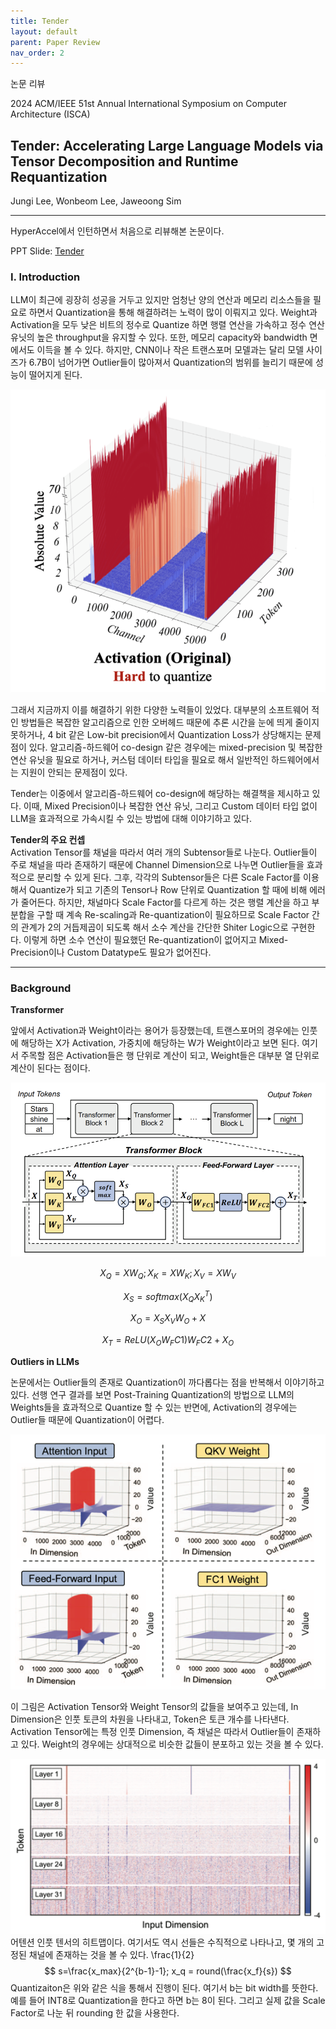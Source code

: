 ```yaml
---
title: Tender
layout: default
parent: Paper Review
nav_order: 2
---
```


논문 리뷰  


2024 ACM/IEEE 51st Annual International Symposium on Computer Architecture (ISCA)  

## Tender: Accelerating Large Language Models via Tensor Decomposition and Runtime Requantization  

Jungi Lee, Wonbeom Lee, Jaweoong Sim  

---

HyperAccel에서 인턴하면서 처음으로 리뷰해본 논문이다.  

PPT Slide: [Tender](https://github.com/seoyoonkims/seoyoonkims.github.io/blob/main/docs/pdf/Tender_PPT.pdf)  


### **I. Introduction**  

LLM이 최근에 굉장히 성공을 거두고 있지만 엄청난 양의 연산과 메모리 리소스들을 필요로 하면서 Quantization을 통해 해결하려는 노력이 많이 이뤄지고 있다. Weight과 Activation을 모두 낮은 비트의 정수로 Quantize 하면 행렬 연산을 가속하고 정수 연산 유닛의 높은 throughput을 유지할 수 있다. 또한, 메모리 capacity와 bandwidth 면에서도 이득을 볼 수 있다.
하지만, CNN이나 작은 트랜스포머 모델과는 달리 모델 사이즈가 6.7B이 넘어가면 Outlier들이 많아져서 Quantization의 범위를 늘리기 때문에 성능이 떨어지게 된다.

![outliers](../images/outliers.png)

그래서 지금까지 이를 해결하기 위한 다양한 노력들이 있었다. 대부분의 소프트웨어 적인 방법들은 복잡한 알고리즘으로 인한 오버헤드 때문에 추론 시간을 눈에 띄게 줄이지 못하거나, 4 bit 같은 Low-bit precision에서 Quantization Loss가 상당해지는 문제점이 있다.
알고리즘-하드웨어 co-design 같은 경우에는 mixed-precision 및 복잡한 연산 유닛을 필요로 하거나, 커스텀 데이터 타입을 필요로 해서 일반적인 하드웨어에서는 지원이 안되는 문제점이 있다.  

Tender는 이중에서 알고리즘-하드웨어 co-design에 해당하는 해결책을 제시하고 있다. 이때, Mixed Precision이나 복잡한 연산 유닛, 그리고 Custom 데이터 타입 없이 LLM을 효과적으로 가속시킬 수 있는 방법에 대해 이야기하고 있다.  

**Tender의 주요 컨셉**  
Activation Tensor를 채널을 따라서 여러 개의 Subtensor들로 나눈다. Outlier들이 주로 채널을 따라 존재하기 때문에 Channel Dimension으로 나누면 Outlier들을 효과적으로 분리할 수 있게 된다. 그후, 각각의 Subtensor들은 다른 Scale Factor를 이용해서 Quantize가 되고 기존의 Tensor나 Row 단위로 Quantization 할 때에 비해 에러가 줄어든다. 하지만, 채널마다 Scale Factor를 다르게 하는 것은 행렬 계산을 하고 부분합을 구할 때 계속 Re-scaling과 Re-quantization이 필요하므로 Scale Factor 간의 관계가 2의 거듭제곱이 되도록 해서 소수 계산을 간단한 Shiter Logic으로 구현한다. 이렇게 하면 소수 연산이 필요했던 Re-quantization이 없어지고 Mixed-Precision이나 Custom Datatype도 필요가 없어진다.  

---
### **Background**  

**Transformer**  

앞에서 Activation과 Weight이라는 용어가 등장했는데, 트랜스포머의 경우에는 인풋에 해당하는 X가 Activation, 가중치에 해당하는 W가 Weight이라고 보면 된다. 여기서 주목할 점은 Activation들은 행 단위로 계산이 되고, Weight들은 대부분 열 단위로 계산이 된다는 점이다.  

![transformer](../images/transformer_.png)  

$$
X_Q = XW_Q; X_K = XW_K; X_V = XW_V  
$$  

$$
X_S = softmax(X_Q {X_K}^T)  
$$

$$
X_O = X_S X_V W_O + X  
$$

$$
X_T = ReLU(X_O W_FC1) W_FC2 + X_O  
$$

**Outliers in LLMs**  

논문에서는 Outlier들의 존재로 Quantization이 까다롭다는 점을 반복해서 이야기하고 있다. 선행 연구 결과를 보면 Post-Training Quantization의 방법으로 LLM의 Weights들을 효과적으로 Quantize 할 수 있는 반면에, Activation의 경우에는 Outlier들 때문에 Quantization이 어렵다.  

![Outlier](../images/outliers_.png)  

이 그림은 Activation Tensor와 Weight Tensor의 값들을 보여주고 있는데, In Dimension은 인풋 토큰의 차원을 나타내고, Token은 토큰 개수를 나타낸다. Activation Tensor에는 특정 인풋 Dimension, 즉 채널은 따라서 Outlier들이 존재하고 있다. Weight의 경우에는 상대적으로 비슷한 값들이 분포하고 있는 것을 볼 수 있다.  

![Outlier](../images/outlier__.png)  
어텐션 인풋 텐서의 히트맵이다. 여기서도 역시 선들은 수직적으로 나타나고, 몇 개의 고정된 채널에 존재하는 것을 볼 수 있다. 
\frac{1}{2}
$$
s=\frac{x_max}{2^{b-1}-1};  x_q = round(\frac{x_f}{s})
$$
Quantizaiton은 위와 같은 식을 통해서 진행이 된다. 여기서 b는 bit width를 뜻한다. 예를 들어 INT8로 Quantization을 한다고 하면 b는 8이 된다. 그리고 실제 값을 Scale Factor로 나눈 뒤 rounding 한 값을 사용한다.  



